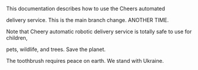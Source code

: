 This documentation describes how to use the Cheers automated

delivery service. This is the main branch change. ANOTHER TIME.

Note that Cheery automatic robotic delivery service is totally safe to use for children,

pets, wildlife, and trees. Save the planet.

The toothbrush requires peace on earth. We stand with Ukraine.

